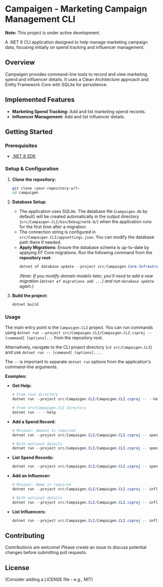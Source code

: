 # Campaigen - Marketing Campaign Management CLI

**Note:** This project is under active development.

A .NET 8 CLI application designed to help manage marketing campaign data, focusing initially on spend tracking and influencer management.

## Overview

Campaigen provides command-line tools to record and view marketing spend and influencer details. It uses a Clean Architecture approach and Entity Framework Core with SQLite for persistence.

## Implemented Features

- **Marketing Spend Tracking:** Add and list marketing spend records.
- **Influencer Management:** Add and list influencer details.

## Getting Started

### Prerequisites

- [.NET 8 SDK](https://dotnet.microsoft.com/download/dotnet/8.0)

### Setup & Configuration

1.  **Clone the repository:**
    ```bash
    git clone <your-repository-url>
    cd campaigen
    ```
2.  **Database Setup:**

    - The application uses SQLite. The database file (`campaigen.db` by default) will be created automatically in the output directory (`src/Campaigen.CLI/bin/Debug/net8.0/`) when the application runs for the first time after a migration.
    - The connection string is configured in `src/Campaigen.CLI/appsettings.json`. You can modify the database path there if needed.
    - **Apply Migrations:** Ensure the database schema is up-to-date by applying EF Core migrations. Run the following command from the **repository root**:
      ```powershell
      dotnet ef database update --project src/Campaigen.Core.Infrastructure --startup-project src/Campaigen.CLI
      ```
      _(Note: If you modify domain models later, you'll need to add a new migration (`dotnet ef migrations add ...`) and run `database update` again.)_

3.  **Build the project:**
    ```powershell
    dotnet build
    ```

### Usage

The main entry point is the `Campaigen.CLI` project. You can run commands using `dotnet run --project src/Campaigen.CLI/Campaigen.CLI.csproj -- [command] [options]...` from the repository root.

Alternatively, navigate to the CLI project directory (`cd src/Campaigen.CLI`) and use `dotnet run -- [command] [options]...`.

The `--` is important to separate `dotnet run` options from the application's command-line arguments.

**Examples:**

- **Get Help:**

  ```powershell
  # From root directory
  dotnet run --project src/Campaigen.CLI/Campaigen.CLI.csproj -- --help

  # From src/Campaigen.CLI directory
  dotnet run -- --help
  ```

- **Add a Spend Record:**

  ```powershell
  # Minimal: Amount is required
  dotnet run --project src/Campaigen.CLI/Campaigen.CLI.csproj -- spend add --amount 123.45

  # With optional details
  dotnet run --project src/Campaigen.CLI/Campaigen.CLI.csproj -- spend add --amount 99.99 --description "Facebook Ads Q1" --category "Social Media" --date 2024-01-15
  ```

- **List Spend Records:**

  ```powershell
  dotnet run --project src/Campaigen.CLI/Campaigen.CLI.csproj -- spend list
  ```

- **Add an Influencer:**

  ```powershell
  # Minimal: Name is required
  dotnet run --project src/Campaigen.CLI/Campaigen.CLI.csproj -- influencer add --name "TechReviewer"

  # With optional details
  dotnet run --project src/Campaigen.CLI/Campaigen.CLI.csproj -- influencer add --name "Lifestyle Guru" --handle "@lifestyleguru" --platform "Instagram" --niche "Lifestyle"
  ```

- **List Influencers:**
  ```powershell
  dotnet run --project src/Campaigen.CLI/Campaigen.CLI.csproj -- influencer list
  ```

## Contributing

Contributions are welcome! Please create an issue to discuss potential changes before submitting pull requests.

## License

(Consider adding a LICENSE file - e.g., MIT)
